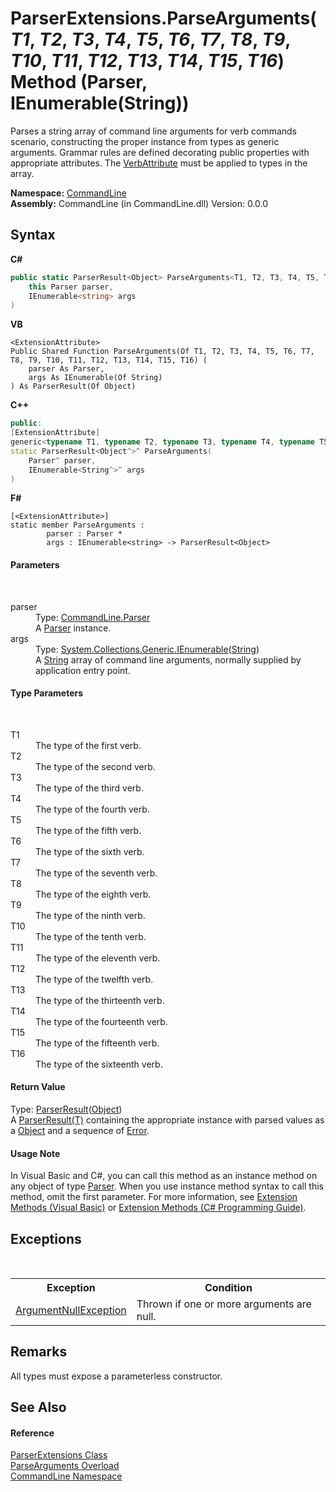 # ParserExtensions.ParseArguments(*T1*, *T2*, *T3*, *T4*, *T5*, *T6*, *T7*, *T8*, *T9*, *T10*, *T11*, *T12*, *T13*, *T14*, *T15*, *T16*) Method (Parser, IEnumerable(String))
 

Parses a string array of command line arguments for verb commands scenario, constructing the proper instance from types as generic arguments. Grammar rules are defined decorating public properties with appropriate attributes. The <a href="T_CommandLine_VerbAttribute">VerbAttribute</a> must be applied to types in the array.

**Namespace:**&nbsp;<a href="N_CommandLine">CommandLine</a><br />**Assembly:**&nbsp;CommandLine (in CommandLine.dll) Version: 0.0.0

## Syntax

**C#**<br />
``` C#
public static ParserResult<Object> ParseArguments<T1, T2, T3, T4, T5, T6, T7, T8, T9, T10, T11, T12, T13, T14, T15, T16>(
	this Parser parser,
	IEnumerable<string> args
)

```

**VB**<br />
``` VB
<ExtensionAttribute>
Public Shared Function ParseArguments(Of T1, T2, T3, T4, T5, T6, T7, T8, T9, T10, T11, T12, T13, T14, T15, T16) ( 
	parser As Parser,
	args As IEnumerable(Of String)
) As ParserResult(Of Object)
```

**C++**<br />
``` C++
public:
[ExtensionAttribute]
generic<typename T1, typename T2, typename T3, typename T4, typename T5, typename T6, typename T7, typename T8, typename T9, typename T10, typename T11, typename T12, typename T13, typename T14, typename T15, typename T16>
static ParserResult<Object^>^ ParseArguments(
	Parser^ parser, 
	IEnumerable<String^>^ args
)
```

**F#**<br />
``` F#
[<ExtensionAttribute>]
static member ParseArguments : 
        parser : Parser * 
        args : IEnumerable<string> -> ParserResult<Object> 

```


#### Parameters
&nbsp;<dl><dt>parser</dt><dd>Type: <a href="T_CommandLine_Parser">CommandLine.Parser</a><br />A <a href="T_CommandLine_Parser">Parser</a> instance.</dd><dt>args</dt><dd>Type: <a href="https://docs.microsoft.com/dotnet/api/system.collections.generic.ienumerable-1" target="_blank">System.Collections.Generic.IEnumerable</a>(<a href="https://docs.microsoft.com/dotnet/api/system.string" target="_blank">String</a>)<br />A <a href="https://docs.microsoft.com/dotnet/api/system.string" target="_blank">String</a> array of command line arguments, normally supplied by application entry point.</dd></dl>

#### Type Parameters
&nbsp;<dl><dt>T1</dt><dd>The type of the first verb.</dd><dt>T2</dt><dd>The type of the second verb.</dd><dt>T3</dt><dd>The type of the third verb.</dd><dt>T4</dt><dd>The type of the fourth verb.</dd><dt>T5</dt><dd>The type of the fifth verb.</dd><dt>T6</dt><dd>The type of the sixth verb.</dd><dt>T7</dt><dd>The type of the seventh verb.</dd><dt>T8</dt><dd>The type of the eighth verb.</dd><dt>T9</dt><dd>The type of the ninth verb.</dd><dt>T10</dt><dd>The type of the tenth verb.</dd><dt>T11</dt><dd>The type of the eleventh verb.</dd><dt>T12</dt><dd>The type of the twelfth verb.</dd><dt>T13</dt><dd>The type of the thirteenth verb.</dd><dt>T14</dt><dd>The type of the fourteenth verb.</dd><dt>T15</dt><dd>The type of the fifteenth verb.</dd><dt>T16</dt><dd>The type of the sixteenth verb.</dd></dl>

#### Return Value
Type: <a href="T_CommandLine_ParserResult_1">ParserResult</a>(<a href="https://docs.microsoft.com/dotnet/api/system.object" target="_blank">Object</a>)<br />A <a href="T_CommandLine_ParserResult_1">ParserResult(T)</a> containing the appropriate instance with parsed values as a <a href="https://docs.microsoft.com/dotnet/api/system.object" target="_blank">Object</a> and a sequence of <a href="T_CommandLine_Error">Error</a>.

#### Usage Note
In Visual Basic and C#, you can call this method as an instance method on any object of type <a href="T_CommandLine_Parser">Parser</a>. When you use instance method syntax to call this method, omit the first parameter. For more information, see <a href="https://docs.microsoft.com/dotnet/visual-basic/programming-guide/language-features/procedures/extension-methods">Extension Methods (Visual Basic)</a> or <a href="https://docs.microsoft.com/dotnet/csharp/programming-guide/classes-and-structs/extension-methods">Extension Methods (C# Programming Guide)</a>.

## Exceptions
&nbsp;<table><tr><th>Exception</th><th>Condition</th></tr><tr><td><a href="https://docs.microsoft.com/dotnet/api/system.argumentnullexception" target="_blank">ArgumentNullException</a></td><td>Thrown if one or more arguments are null.</td></tr></table>

## Remarks
All types must expose a parameterless constructor.

## See Also


#### Reference
<a href="T_CommandLine_ParserExtensions">ParserExtensions Class</a><br /><a href="Overload_CommandLine_ParserExtensions_ParseArguments">ParseArguments Overload</a><br /><a href="N_CommandLine">CommandLine Namespace</a><br />